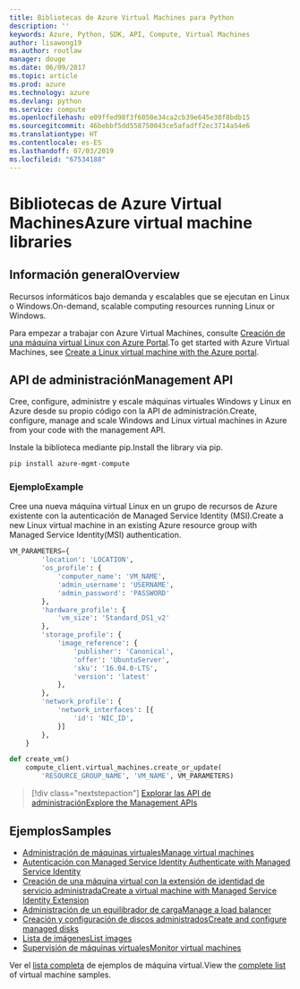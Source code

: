 ```yaml
---
title: Bibliotecas de Azure Virtual Machines para Python
description: ''
keywords: Azure, Python, SDK, API, Compute, Virtual Machines
author: lisawong19
ms.author: routlaw
manager: douge
ms.date: 06/09/2017
ms.topic: article
ms.prod: azure
ms.technology: azure
ms.devlang: python
ms.service: compute
ms.openlocfilehash: e09ffed98f3f6050e34ca2cb39e645e30f8bdb15
ms.sourcegitcommit: 46bebbf5dd558750043ce5afadff2ec3714a54e6
ms.translationtype: HT
ms.contentlocale: es-ES
ms.lasthandoff: 07/03/2019
ms.locfileid: "67534188"
---
```

# <a name="azure-virtual-machine-libraries"></a><span data-ttu-id="c3c68-103">Bibliotecas de Azure Virtual Machines</span><span class="sxs-lookup"><span data-stu-id="c3c68-103">Azure virtual machine libraries</span></span>

## <a name="overview"></a><span data-ttu-id="c3c68-104">Información general</span><span class="sxs-lookup"><span data-stu-id="c3c68-104">Overview</span></span>

<span data-ttu-id="c3c68-105">Recursos informáticos bajo demanda y escalables que se ejecutan en Linux o Windows.</span><span class="sxs-lookup"><span data-stu-id="c3c68-105">On-demand, scalable computing resources running Linux or Windows.</span></span>

<span data-ttu-id="c3c68-106">Para empezar a trabajar con Azure Virtual Machines, consulte [Creación de una máquina virtual Linux con Azure Portal](/azure/virtual-machines/linux/quick-create-portal).</span><span class="sxs-lookup"><span data-stu-id="c3c68-106">To get started with Azure Virtual Machines, see [Create a Linux virtual machine with the Azure portal](/azure/virtual-machines/linux/quick-create-portal).</span></span>

## <a name="management-api"></a><span data-ttu-id="c3c68-107">API de administración</span><span class="sxs-lookup"><span data-stu-id="c3c68-107">Management API</span></span>

<span data-ttu-id="c3c68-108">Cree, configure, administre y escale máquinas virtuales Windows y Linux en Azure desde su propio código con la API de administración.</span><span class="sxs-lookup"><span data-stu-id="c3c68-108">Create, configure, manage and scale Windows and Linux virtual machines in Azure from your code with the management API.</span></span>

<span data-ttu-id="c3c68-109">Instale la biblioteca mediante pip.</span><span class="sxs-lookup"><span data-stu-id="c3c68-109">Install the library via pip.</span></span>

```bash
pip install azure-mgmt-compute
```

### <a name="example"></a><span data-ttu-id="c3c68-110">Ejemplo</span><span class="sxs-lookup"><span data-stu-id="c3c68-110">Example</span></span>

<span data-ttu-id="c3c68-111">Cree una nueva máquina virtual Linux en un grupo de recursos de Azure existente con la autenticación de Managed Service Identity (MSI).</span><span class="sxs-lookup"><span data-stu-id="c3c68-111">Create a new Linux virtual machine in an existing Azure resource group with Managed Service Identity(MSI) authentication.</span></span>

```python
VM_PARAMETERS={
        'location': 'LOCATION',
        'os_profile': {
            'computer_name': 'VM_NAME',
            'admin_username': 'USERNAME',
            'admin_password': 'PASSWORD'
        },
        'hardware_profile': {
            'vm_size': 'Standard_DS1_v2'
        },
        'storage_profile': {
            'image_reference': {
                'publisher': 'Canonical',
                'offer': 'UbuntuServer',
                'sku': '16.04.0-LTS',
                'version': 'latest'
            },
        },
        'network_profile': {
            'network_interfaces': [{
                'id': 'NIC_ID',
            }]
        },
    }

def create_vm()
    compute_client.virtual_machines.create_or_update(
        'RESOURCE_GROUP_NAME', 'VM_NAME', VM_PARAMETERS)
```

> [!div class="nextstepaction"]
> [<span data-ttu-id="c3c68-112">Explorar las API de administración</span><span class="sxs-lookup"><span data-stu-id="c3c68-112">Explore the Management APIs</span></span>](/python/api/overview/azure/virtualmachines/management)

## <a name="samples"></a><span data-ttu-id="c3c68-113">Ejemplos</span><span class="sxs-lookup"><span data-stu-id="c3c68-113">Samples</span></span>

* <span data-ttu-id="c3c68-114">[Administración de máquinas virtuales][1]</span><span class="sxs-lookup"><span data-stu-id="c3c68-114">[Manage virtual machines][1]</span></span>
* <span data-ttu-id="c3c68-115">[Autenticación con Managed Service Identity ][2]</span><span class="sxs-lookup"><span data-stu-id="c3c68-115">[Authenticate with Managed Service Identity][2]</span></span>
* <span data-ttu-id="c3c68-116">[Creación de una máquina virtual con la extensión de identidad de servicio administrada][3]</span><span class="sxs-lookup"><span data-stu-id="c3c68-116">[Create a virtual machine with Managed Service Identity Extension][3]</span></span>
* <span data-ttu-id="c3c68-117">[Administración de un equilibrador de carga][4]</span><span class="sxs-lookup"><span data-stu-id="c3c68-117">[Manage a load balancer][4]</span></span>
* <span data-ttu-id="c3c68-118">[Creación y configuración de discos administrados][5]</span><span class="sxs-lookup"><span data-stu-id="c3c68-118">[Create and configure managed disks][5]</span></span>
* <span data-ttu-id="c3c68-119">[Lista de imágenes][6]</span><span class="sxs-lookup"><span data-stu-id="c3c68-119">[List images][6]</span></span> 
* <span data-ttu-id="c3c68-120">[Supervisión de máquinas virtuales][7]</span><span class="sxs-lookup"><span data-stu-id="c3c68-120">[Monitor virtual machines][7]</span></span>

<span data-ttu-id="c3c68-121">Ver el [lista completa](https://azure.microsoft.com/resources/samples/?platform=python&term=virtual-machines) de ejemplos de máquina virtual.</span><span class="sxs-lookup"><span data-stu-id="c3c68-121">View the [complete list](https://azure.microsoft.com/resources/samples/?platform=python&term=virtual-machines) of virtual machine samples.</span></span>

[1]: https://azure.microsoft.com/resources/samples/virtual-machines-python-manage/
[2]: https://github.com/Azure-Samples/resource-manager-python-manage-resources-with-msi
[3]: https://github.com/Azure-Samples/compute-python-msi-vm
[4]: https://azure.microsoft.com/resources/samples/network-python-manage-loadbalancer
[5]: ../docs-ref-conceptual/python-sdk-azure-samples-managed-disks.md
[6]: ../docs-ref-conceptual/python-sdk-azure-samples-list-images.md
[7]: ../docs-ref-conceptual/python-sdk-azure-samples-monitor-vms.md
